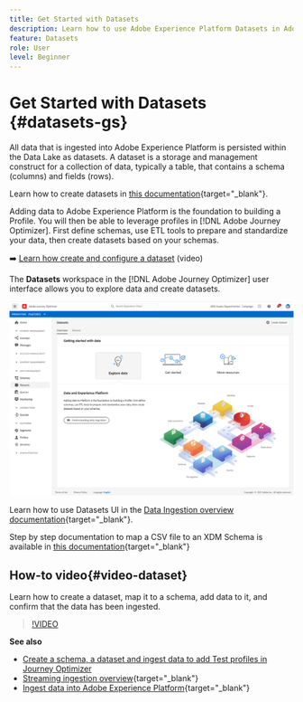 ```yaml
---
title: Get Started with Datasets
description: Learn how to use Adobe Experience Platform Datasets in Adobe Journey Optimizer
feature: Datasets
role: User
level: Beginner
---
```

# Get Started with Datasets {#datasets-gs}

All data that is ingested into Adobe Experience Platform is persisted within the Data Lake as datasets. A dataset is a storage and management construct for a collection of data, typically a table, that contains a schema (columns) and fields (rows).

Learn how to create datasets in [this documentation](https://experienceleague-review.corp.adobe.com/docs/experience-platform/catalog/datasets/overview.html){target="_blank"}.

Adding data to Adobe Experience Platform is the foundation to building a Profile. You will then be able to leverage profiles in [!DNL Adobe Journey Optimizer]. First define schemas, use ETL tools to prepare and standardize your data, then create datasets based on your schemas.

➡️ [Learn how create and configure a dataset](#video-dataset) (video)

The **Datasets** workspace in the [!DNL Adobe Journey Optimizer] user interface allows you to explore data and create datasets. 

![](assets/datasets-home.png)

Learn how to use Datasets UI in the [Data Ingestion overview documentation](https://experienceleague.adobe.com/docs/experience-platform/ingestion/home.html){target="_blank"}.

Step by step documentation to map a CSV file to an XDM Schema is available in [this documentation](https://experienceleague.adobe.com/docs/experience-platform/ingestion/tutorials/map-a-csv-file.html){target="_blank"}


## How-to video{#video-dataset}

Learn how to create a dataset, map it to a schema, add data to it, and confirm that the data has been ingested.

>[!VIDEO](https://video.tv.adobe.com/v/334293?quality=12)

**See also**

* [Create a schema, a dataset and ingest data to add Test profiles in Journey Optimizer](building-journeys/creating-test-profiles.md)
* [Streaming ingestion overview](https://experienceleague.adobe.com/docs/experience-platform/ingestion/streaming/overview.html){target="_blank"}
* [Ingest data into Adobe Experience Platform](https://experienceleague.adobe.com/docs/experience-platform/ingestion/tutorials/ingest-batch-data.html?lang=en){target="_blank"}

